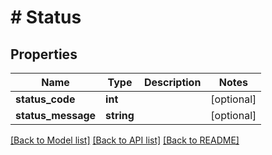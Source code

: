 # # Status

## Properties

Name | Type | Description | Notes
------------ | ------------- | ------------- | -------------
**status_code** | **int** |  | [optional]
**status_message** | **string** |  | [optional]

[[Back to Model list]](../../README.md#models) [[Back to API list]](../../README.md#endpoints) [[Back to README]](../../README.md)
